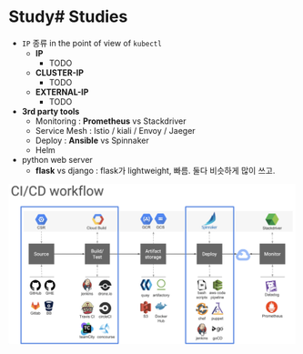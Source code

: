 # Study# Studies

- `IP` 종류 in the point of view of `kubectl`
  - **IP**
    - TODO
  - **CLUSTER-IP**
    - TODO
  - **EXTERNAL-IP**
    - TODO
- **3rd party tools**
  - Monitoring : **Prometheus** vs Stackdriver
  - Service Mesh : Istio / kiali / Envoy / Jaeger
  - Deploy : **Ansible** vs Spinnaker
  - Helm
- python web server
  - **flask** vs django : flask가 lightweight, 빠름. 둘다 비슷하게 많이 쓰고.


![CI/CD tools](ci-cd-tools.png)